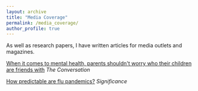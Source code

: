 ```yaml
---
layout: archive
title: "Media Coverage"
permalink: /media_coverage/
author_profile: true
---
```


[g_link]: https://theconversation.com/when-it-comes-to-mental-health-parents-shouldnt-worry-who-their-children-are-friends-with-46225
[sig_link]: https://rss.onlinelibrary.wiley.com/doi/10.1111/j.1740-9713.2017.01090.x
As well as research papers, I have written articles for media outlets and magazines.

[When it comes to mental health, parents shouldn't worry who their children are friends with][g_link]
*The Conversation*

[How predictable are flu pandemics?][sig_link]
*Significance*
